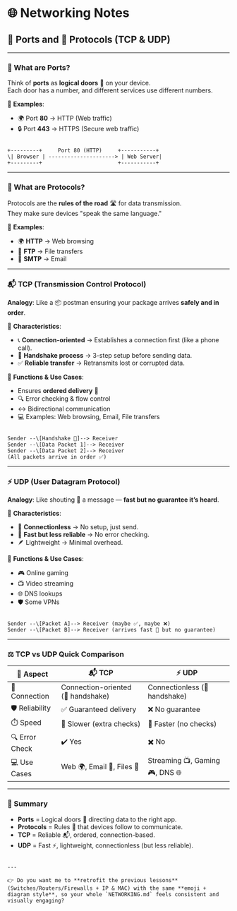 # 🌐 Networking Notes

## 🔌 Ports and 📜 Protocols (TCP & UDP)

---

### 🔢 What are Ports?
Think of **ports** as **logical doors** 🚪 on your device.  
Each door has a number, and different services use different numbers.  

📌 **Examples**:  
- 🌍 Port **80** → HTTP (Web traffic)  
- 🔒 Port **443** → HTTPS (Secure web traffic)  

```

+---------+     Port 80 (HTTP)     +-----------+
\| Browser | ---------------------> | Web Server|
+---------+                        +-----------+

```

---

### 📜 What are Protocols?
Protocols are the **rules of the road** 🛣️ for data transmission.  
They make sure devices "speak the same language."  

📌 **Examples**:  
- 🌍 **HTTP** → Web browsing  
- 📁 **FTP** → File transfers  
- 📧 **SMTP** → Email  

---

### 📬 TCP (Transmission Control Protocol)
**Analogy**: Like a 📦 postman ensuring your package arrives **safely and in order**.  

🔑 **Characteristics**:  
- 📞 **Connection-oriented** → Establishes a connection first (like a phone call).  
- 🤝 **Handshake process** → 3-step setup before sending data.  
- ✅ **Reliable transfer** → Retransmits lost or corrupted data.  

📌 **Functions & Use Cases**:  
- Ensures **ordered delivery** 📑  
- 🔍 Error checking & flow control  
- ↔️ Bidirectional communication  
- 💻 Examples: Web browsing, Email, File transfers  

```

Sender --\[Handshake 🤝]--> Receiver
Sender --\[Data Packet 1]--> Receiver
Sender --\[Data Packet 2]--> Receiver
(All packets arrive in order ✅)

```

---

### ⚡ UDP (User Datagram Protocol)
**Analogy**: Like shouting 🎤 a message — **fast but no guarantee it’s heard**.  

🔑 **Characteristics**:  
- 🚫 **Connectionless** → No setup, just send.  
- 🚀 **Fast but less reliable** → No error checking.  
- 🪶 Lightweight → Minimal overhead.  

📌 **Functions & Use Cases**:  
- 🎮 Online gaming  
- 📺 Video streaming  
- 🌐 DNS lookups  
- 🛡️ Some VPNs  

```

Sender --\[Packet A]--> Receiver (maybe ✅, maybe ❌)
Sender --\[Packet B]--> Receiver (arrives fast 🚀 but no guarantee)

```

---

### ⚖️ TCP vs UDP Quick Comparison

| 🔎 Aspect        | 📬 **TCP**                          | ⚡ **UDP**                         |
|------------------|-------------------------------------|------------------------------------|
| 🔗 Connection    | Connection-oriented (🤝 handshake)  | Connectionless (🚫 handshake)      |
| 🛡️ Reliability   | ✅ Guaranteed delivery              | ❌ No guarantee                    |
| ⏱️ Speed         | 🐢 Slower (extra checks)            | 🚀 Faster (no checks)              |
| 🔍 Error Check   | ✔️ Yes                             | ✖️ No                              |
| 💻 Use Cases     | Web 🌍, Email 📧, Files 📁          | Streaming 📺, Gaming 🎮, DNS 🌐     |

---

### 📝 Summary
- **Ports** = Logical doors 🚪 directing data to the right app.  
- **Protocols** = Rules 📜 that devices follow to communicate.  
- **TCP** = Reliable 📬, ordered, connection-based.  
- **UDP** = Fast ⚡, lightweight, connectionless (but less reliable).  
```

---

👉 Do you want me to **retrofit the previous lessons** (Switches/Routers/Firewalls + IP & MAC) with the same **emoji + diagram style**, so your whole `NETWORKING.md` feels consistent and visually engaging?
